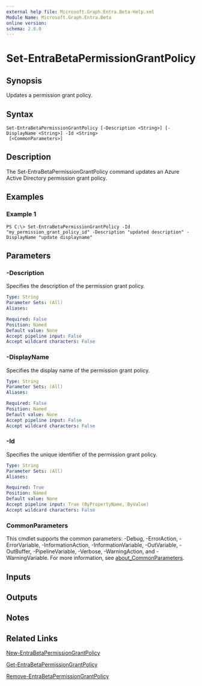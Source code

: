 ```yaml
---
external help file: Microsoft.Graph.Entra.Beta-Help.xml
Module Name: Microsoft.Graph.Entra.Beta
online version:
schema: 2.0.0
---
```


# Set-EntraBetaPermissionGrantPolicy

## Synopsis
Updates a permission grant policy.

## Syntax

```
Set-EntraBetaPermissionGrantPolicy [-Description <String>] [-DisplayName <String>] -Id <String>
 [<CommonParameters>]
```

## Description
The Set-EntraBetaPermissionGrantPolicy command updates an Azure Active Directory permission grant policy.

## Examples

### Example 1
```
PS C:\> Set-EntraBetaPermissionGrantPolicy -Id "my_permission_grant_policy_id" -Description "updated description" -DisplayName "update displayname"
```

## Parameters

### -Description
Specifies the description of the permission grant policy.

```yaml
Type: String
Parameter Sets: (All)
Aliases:

Required: False
Position: Named
Default value: None
Accept pipeline input: False
Accept wildcard characters: False
```

### -DisplayName
Specifies the display name of the permission grant policy.

```yaml
Type: String
Parameter Sets: (All)
Aliases:

Required: False
Position: Named
Default value: None
Accept pipeline input: False
Accept wildcard characters: False
```

### -Id
Specifies the unique identifier of the permission grant policy.

```yaml
Type: String
Parameter Sets: (All)
Aliases:

Required: True
Position: Named
Default value: None
Accept pipeline input: True (ByPropertyName, ByValue)
Accept wildcard characters: False
```

### CommonParameters
This cmdlet supports the common parameters: -Debug, -ErrorAction, -ErrorVariable, -InformationAction, -InformationVariable, -OutVariable, -OutBuffer, -PipelineVariable, -Verbose, -WarningAction, and -WarningVariable. For more information, see [about_CommonParameters](https://go.microsoft.com/fwlink/?LinkID=113216).

## Inputs

## Outputs

## Notes

## Related Links

[New-EntraBetaPermissionGrantPolicy]()

[Get-EntraBetaPermissionGrantPolicy]()

[Remove-EntraBetaPermissionGrantPolicy]()

